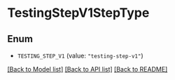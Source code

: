 # TestingStepV1StepType

## Enum


* `TESTING_STEP_V1` (value: `"testing-step-v1"`)


[[Back to Model list]](../README.md#documentation-for-models) [[Back to API list]](../README.md#documentation-for-api-endpoints) [[Back to README]](../README.md)


